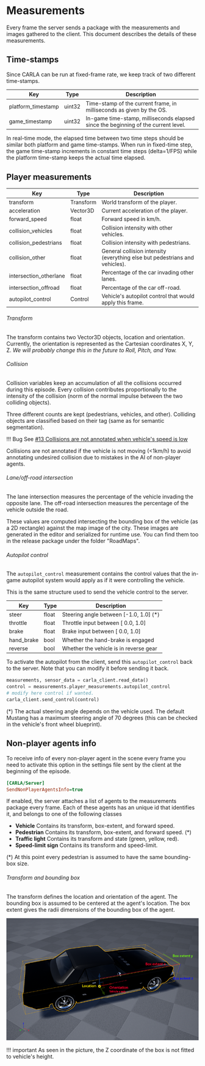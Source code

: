 Measurements
============

Every frame the server sends a package with the measurements and images gathered
to the client. This document describes the details of these measurements.

Time-stamps
-----------

Since CARLA can be run at fixed-frame rate, we keep track of two different
time-stamps.

Key                        | Type      | Description
-------------------------- | --------- | ------------
platform_timestamp         | uint32    | Time-stamp of the current frame, in milliseconds as given by the OS.
game_timestamp             | uint32    | In-game time-stamp, milliseconds elapsed since the beginning of the current level.

In real-time mode, the elapsed time between two time steps should be similar
both platform and game time-stamps. When run in fixed-time step, the game
time-stamp increments in constant time steps (delta=1/FPS) while the platform
time-stamp keeps the actual time elapsed.

Player measurements
-------------------

Key                        | Type      | Description
-------------------------- | --------- | ------------
transform                  | Transform | World transform of the player.
acceleration               | Vector3D  | Current acceleration of the player.
forward_speed              | float     | Forward speed in km/h.
collision_vehicles         | float     | Collision intensity with other vehicles.
collision_pedestrians      | float     | Collision intensity with pedestrians.
collision_other            | float     | General collision intensity (everything else but pedestrians and vehicles).
intersection_otherlane     | float     | Percentage of the car invading other lanes.
intersection_offroad       | float     | Percentage of the car off-road.
autopilot_control          | Control   | Vehicle's autopilot control that would apply this frame.

###### Transform

The transform contains two Vector3D objects, location and orientation.
Currently, the orientation is represented as the Cartesian coordinates X, Y, Z.
_We will probably change this in the future to Roll, Pitch, and Yaw._

###### Collision

Collision variables keep an accumulation of all the collisions occurred during
this episode. Every collision contributes proportionally to the intensity of the
collision (norm of the normal impulse between the two colliding objects).

Three different counts are kept (pedestrians, vehicles, and other). Colliding
objects are classified based on their tag (same as for semantic segmentation).

!!! Bug
    See [#13 Collisions are not annotated when vehicle's speed is low](https://github.com/carla-simulator/carla/issues/13)

Collisions are not annotated if the vehicle is not moving (<1km/h) to avoid
annotating undesired collision due to mistakes in the AI of non-player agents.

###### Lane/off-road intersection

The lane intersection measures the percentage of the vehicle invading the
opposite lane. The off-road intersection measures the percentage of the vehicle
outside the road.

These values are computed intersecting the bounding box of the vehicle (as a 2D
rectangle) against the map image of the city. These images are generated in the
editor and serialized for runtime use. You can find them too in the release
package under the folder "RoadMaps".

###### Autopilot control

The `autopilot_control` measurement contains the control values that the in-game
autopilot system would apply as if it were controlling the vehicle.

This is the same structure used to send the vehicle control to the server.

Key                        | Type      | Description
-------------------------- | --------- | ------------
steer                      | float     | Steering angle between [-1.0, 1.0] (*)
throttle                   | float     | Throttle input between [ 0.0, 1.0]
brake                      | float     | Brake input between [ 0.0, 1.0]
hand_brake                 | bool      | Whether the hand-brake is engaged
reverse                    | bool      | Whether the vehicle is in reverse gear

To activate the autopilot from the client, send this `autopilot_control` back
to the server. Note that you can modify it before sending it back.

```py
measurements, sensor_data = carla_client.read_data()
control = measurements.player_measurements.autopilot_control
# modify here control if wanted.
carla_client.send_control(control)
```

(*) The actual steering angle depends on the vehicle used. The default Mustang
has a maximum steering angle of 70 degrees (this can be checked in the vehicle's
front wheel blueprint).

Non-player agents info
----------------------

To receive info of every non-player agent in the scene every frame you need to
activate this option in the settings file sent by the client at the beginning of
the episode.

```ini
[CARLA/Server]
SendNonPlayerAgentsInfo=true
```

If enabled, the server attaches a list of agents to the measurements package
every frame. Each of these agents has an unique id that identifies it, and
belongs to one of the following classes

  * **Vehicle** Contains its transform, box-extent, and forward speed.
  * **Pedestrian** Contains its transform, box-extent, and forward speed. (*)
  * **Traffic light** Contains its transform and state (green, yellow, red).
  * **Speed-limit sign** Contains its transform and speed-limit.

(*) At this point every pedestrian is assumed to have the same bounding-box
size.

###### Transform and bounding box

The transform defines the location and orientation of the agent. The bounding
box is assumed to be centered at the agent's location. The box extent gives the
radii dimensions of the bounding box of the agent.

![Vehicle Bounding Box](img/vehicle_bounding_box.png)

!!! important
    As seen in the picture, the Z coordinate of the box is not fitted to
    vehicle's height.
